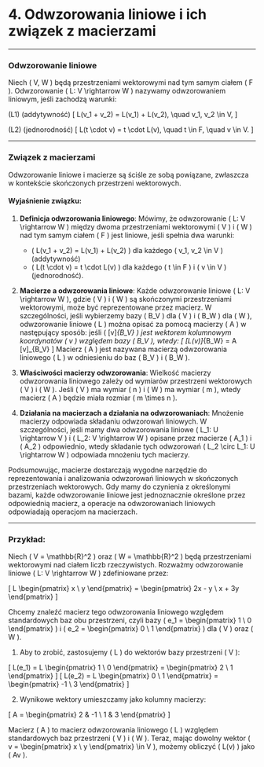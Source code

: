# 4. Odwzorowania liniowe i ich związek z macierzami

---

### Odwzorowanie liniowe

Niech \( V, W \) będą przestrzeniami wektorowymi nad tym samym ciałem \( F \). Odwzorowanie \( L: V \rightarrow W \) nazywamy odwzorowaniem liniowym, jeśli zachodzą warunki:

(L1) (addytywność)
\[ L(v_1 + v_2) = L(v_1) + L(v_2), \quad v_1, v_2 \in V, \]

(L2) (jednorodność)
\[ L(t \cdot v) = t \cdot L(v), \quad t \in F, \quad v \in V. \]

---

### Związek z macierzami

Odwzorowanie liniowe i macierze są ściśle ze sobą powiązane, zwłaszcza w kontekście skończonych przestrzeni wektorowych.

#### Wyjaśnienie związku:

1. **Definicja odwzorowania liniowego**: Mówimy, że odwzorowanie \( L: V \rightarrow W \) między dwoma przestrzeniami wektorowymi \( V \) i \( W \) nad tym samym ciałem \( F \) jest liniowe, jeśli spełnia dwa warunki:
    - \( L(v_1 + v_2) = L(v_1) + L(v_2) \) dla każdego \( v_1, v_2 \in V \) (addytywność)
    - \( L(t \cdot v) = t \cdot L(v) \) dla każdego \( t \in F \) i \( v \in V \) (jednorodność).

2. **Macierze a odwzorowania liniowe**: Każde odwzorowanie liniowe \( L: V \rightarrow W \), gdzie \( V \) i \( W \) są skończonymi przestrzeniami wektorowymi, może być reprezentowane przez macierz. W szczególności, jeśli wybierzemy bazy \( B_V \) dla \( V \) i \( B_W \) dla \( W \), odwzorowanie liniowe \( L \) można opisać za pomocą macierzy \( A \) w następujący sposób: jeśli \( [v]_{B_V} \) jest wektorem kolumnowym koordynatów \( v \) względem bazy \( B_V \), wtedy:
\[ [L(v)]_{B_W} = A [v]_{B_V} \]
Macierz \( A \) jest nazywana macierzą odwzorowania liniowego \( L \) w odniesieniu do baz \( B_V \) i \( B_W \).

3. **Właściwości macierzy odwzorowania**: Wielkość macierzy odwzorowania liniowego zależy od wymiarów przestrzeni wektorowych \( V \) i \( W \). Jeśli \( V \) ma wymiar \( n \) i \( W \) ma wymiar \( m \), wtedy macierz \( A \) będzie miała rozmiar \( m \times n \).

4. **Działania na macierzach a działania na odwzorowaniach**: Mnożenie macierzy odpowiada składaniu odwzorowań liniowych. W szczególności, jeśli mamy dwa odwzorowania liniowe \( L_1: U \rightarrow V \) i \( L_2: V \rightarrow W \) opisane przez macierze \( A_1 \) i \( A_2 \) odpowiednio, wtedy składanie tych odwzorowań \( L_2 \circ L_1: U \rightarrow W \) odpowiada mnożeniu tych macierzy.

Podsumowując, macierze dostarczają wygodne narzędzie do reprezentowania i analizowania odwzorowań liniowych w skończonych przestrzeniach wektorowych. Gdy mamy do czynienia z określonymi bazami, każde odwzorowanie liniowe jest jednoznacznie określone przez odpowiednią macierz, a operacje na odwzorowaniach liniowych odpowiadają operacjom na macierzach.

---

### Przykład:

Niech \( V = \mathbb{R}^2 \) oraz \( W = \mathbb{R}^2 \) będą przestrzeniami wektorowymi nad ciałem liczb rzeczywistych. Rozważmy odwzorowanie liniowe \( L: V \rightarrow W \) zdefiniowane przez:

\[ L \begin{pmatrix} x \\ y \end{pmatrix} = \begin{pmatrix} 2x - y \\ x + 3y \end{pmatrix} \]

Chcemy znaleźć macierz tego odwzorowania liniowego względem standardowych baz obu przestrzeni, czyli bazy \( e_1 = \begin{pmatrix} 1 \\ 0 \end{pmatrix} \) i \( e_2 = \begin{pmatrix} 0 \\ 1 \end{pmatrix} \) dla \( V \) oraz \( W \).

1. Aby to zrobić, zastosujemy \( L \) do wektorów bazy przestrzeni \( V \):

\[ L(e_1) = L \begin{pmatrix} 1 \\ 0 \end{pmatrix} = \begin{pmatrix} 2 \\ 1 \end{pmatrix} \]
\[ L(e_2) = L \begin{pmatrix} 0 \\ 1 \end{pmatrix} = \begin{pmatrix} -1 \\ 3 \end{pmatrix} \]

2. Wynikowe wektory umieszczamy jako kolumny macierzy:

\[ A = \begin{pmatrix} 2 & -1 \\ 1 & 3 \end{pmatrix} \]

Macierz \( A \) to macierz odwzorowania liniowego \( L \) względem standardowych baz przestrzeni \( V \) i \( W \). Teraz, mając dowolny wektor \( v = \begin{pmatrix} x \\ y \end{pmatrix} \in V \), możemy obliczyć \( L(v) \) jako \( Av \).